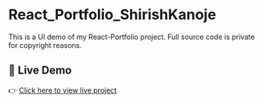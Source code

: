 # React_Portfolio_ShirishKanoje
This is a UI demo of my React-Portfolio project. Full source code is private for copyright reasons.
## 🔗 Live Demo

👉 [Click here to view live project](https://react-portfolio-shirishkanoje.vercel.app/)
